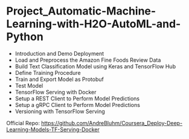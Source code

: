 # Project_Automatic-Machine-Learning-with-H2O-AutoML-and-Python


- Introduction and Demo Deployment
- Load and Preprocess the Amazon Fine Foods Review Data
- Build Text Classification Model using Keras and TensorFlow Hub
- Define Training Procedure
- Train and Export Model as Protobuf
- Test Model
- TensorFlow Serving with Docker
- Setup a REST Client to Perform Model Predictions
- Setup a gRPC Client to Perform Model Predictions
- Versioning with TensorFlow Serving


Official Repo: https://github.com/AndreBluhm/Coursera_Deploy-Deep-Learning-Models-TF-Serving-Docker
